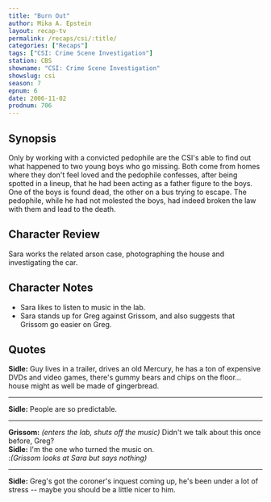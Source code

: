 ```yaml
---
title: "Burn Out"
author: Mika A. Epstein
layout: recap-tv
permalink: /recaps/csi/:title/
categories: ["Recaps"]
tags: ["CSI: Crime Scene Investigation"]
station: CBS
showname: "CSI: Crime Scene Investigation"
showslug: csi
season: 7  
epnum: 6
date: 2006-11-02
prodnum: 706  
---
```


## Synopsis

Only by working with a convicted pedophile are the CSI's able to find out what happened to two young boys who go missing. Both come from homes where they don't feel loved and the pedophile confesses, after being spotted in a lineup, that he had been acting as a father figure to the boys. One of the boys is found dead, the other on a bus trying to escape. The pedophile, while he had not molested the boys, had indeed broken the law with them and lead to the death.

## Character Review

Sara works the related arson case, photographing the house and investigating the car.

## Character Notes

* Sara likes to listen to music in the lab.  
* Sara stands up for Greg against Grissom, and also suggests that Grissom go easier on Greg.

## Quotes

**Sidle:** Guy lives in a trailer, drives an old Mercury, he has a ton of expensive DVDs and video games, there's gummy bears and chips on the floor... house might as well be made of gingerbread.  

- - -

**Sidle:** People are so predictable.

- - -

**Grissom:** _(enters the lab, shuts off the music)_ Didn't we talk about this once before, Greg?  
**Sidle:** I'm the one who turned the music on.  
:_(Grissom looks at Sara but says nothing)_  

- - -

**Sidle:** Greg's got the coroner's inquest coming up, he's been under a lot of stress -- maybe you should be a little nicer to him.
